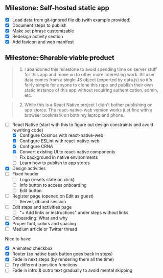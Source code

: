 ## Milestone: Self-hosted static app

- [x] Load data from git-ignored file db (with example provided)
- [x] Document steps to publish
- [x] Make set phrase customizable
- [x] Redesign activity section
- [x] Add favicon and web manifest

## ~~Milestone: Sharable viable product~~

> 1.  I abandoned this milestone to avoid spending time on server stuff for this app and move on to other more interesting work. All user data comes from a single JS object (exported by data.js) so it's fairly simple for anyone to clone this repo and publish their own static instance of this app without requiring authentication, admin, etc.

> 2.  While this is a React Native project I didn't bother publishing on app stores. The react-native-web version works just fine with a browser bookmark on both my laptop and phone.

- [ ] React Native (start with this to figure out design constraints and avoid rewriting code)
  - [x] Configure Cosmos with react-native-web
  - [x] Configure ESLint with react-native-web
  - [x] Configure CRNA
  - [x] Convert existing UI to react-native components
  - [ ] Fix background in native environments
  - [ ] Learn how to publish to app stores
- [x] Design activities
- [ ] Fixed header
  - [ ] Logo (resets state on click)
  - [ ] Info button to access onboarding
  - [ ] Edit button
- [ ] Register page (opened on Edit as guest)
  - [ ] Server, db and session
- [ ] Edit steps and activities page
  - [ ] "+ Add links or instructions" under steps without links
- [ ] Onboarding: What and why
- [x] Proper font, colors and spacing
- [ ] Medium article or Twitter thread

Nice to have:

- [x] Animated checkbox
- [x] Router (so native back button goes back in steps)
- [x] Fade in next steps (by rendering them all the time)
- [ ] Try different transition functions
- [ ] Fade in intro & outro text gradually to avoid mental skipping
